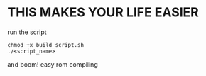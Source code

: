 # THIS MAKES YOUR LIFE EASIER

run the script

```
chmod +x build_script.sh
./<script_name>
```
and boom!
easy rom compiling
